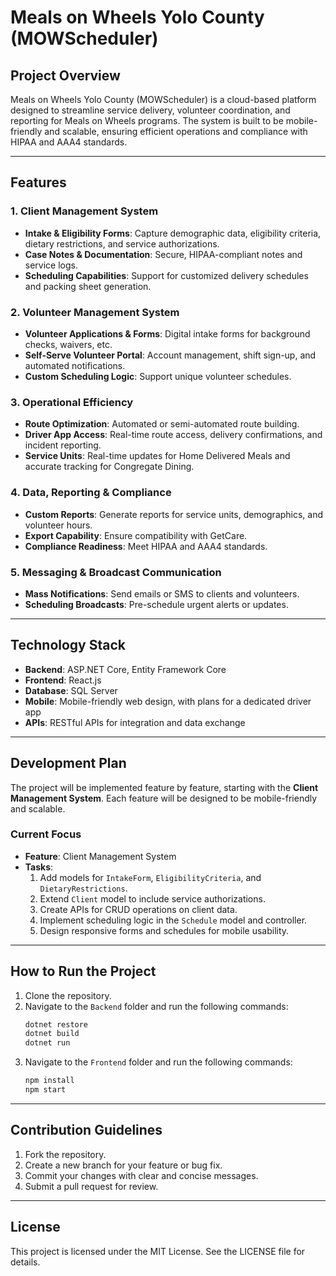 # Meals on Wheels Yolo County (MOWScheduler)

## Project Overview

Meals on Wheels Yolo County (MOWScheduler) is a cloud-based platform designed to streamline service delivery, volunteer coordination, and reporting for Meals on Wheels programs. The system is built to be mobile-friendly and scalable, ensuring efficient operations and compliance with HIPAA and AAA4 standards.

---

## Features

### 1. Client Management System

- **Intake & Eligibility Forms**: Capture demographic data, eligibility criteria, dietary restrictions, and service authorizations.
- **Case Notes & Documentation**: Secure, HIPAA-compliant notes and service logs.
- **Scheduling Capabilities**: Support for customized delivery schedules and packing sheet generation.

### 2. Volunteer Management System

- **Volunteer Applications & Forms**: Digital intake forms for background checks, waivers, etc.
- **Self-Serve Volunteer Portal**: Account management, shift sign-up, and automated notifications.
- **Custom Scheduling Logic**: Support unique volunteer schedules.

### 3. Operational Efficiency

- **Route Optimization**: Automated or semi-automated route building.
- **Driver App Access**: Real-time route access, delivery confirmations, and incident reporting.
- **Service Units**: Real-time updates for Home Delivered Meals and accurate tracking for Congregate Dining.

### 4. Data, Reporting & Compliance

- **Custom Reports**: Generate reports for service units, demographics, and volunteer hours.
- **Export Capability**: Ensure compatibility with GetCare.
- **Compliance Readiness**: Meet HIPAA and AAA4 standards.

### 5. Messaging & Broadcast Communication

- **Mass Notifications**: Send emails or SMS to clients and volunteers.
- **Scheduling Broadcasts**: Pre-schedule urgent alerts or updates.

---

## Technology Stack

- **Backend**: ASP.NET Core, Entity Framework Core
- **Frontend**: React.js
- **Database**: SQL Server
- **Mobile**: Mobile-friendly web design, with plans for a dedicated driver app
- **APIs**: RESTful APIs for integration and data exchange

---

## Development Plan

The project will be implemented feature by feature, starting with the **Client Management System**. Each feature will be designed to be mobile-friendly and scalable.

### Current Focus

- **Feature**: Client Management System
- **Tasks**:
  1. Add models for `IntakeForm`, `EligibilityCriteria`, and `DietaryRestrictions`.
  2. Extend `Client` model to include service authorizations.
  3. Create APIs for CRUD operations on client data.
  4. Implement scheduling logic in the `Schedule` model and controller.
  5. Design responsive forms and schedules for mobile usability.

---

## How to Run the Project

1. Clone the repository.
2. Navigate to the `Backend` folder and run the following commands:
   ```bash
   dotnet restore
   dotnet build
   dotnet run
   ```
3. Navigate to the `Frontend` folder and run the following commands:
   ```bash
   npm install
   npm start
   ```

---

## Contribution Guidelines

1. Fork the repository.
2. Create a new branch for your feature or bug fix.
3. Commit your changes with clear and concise messages.
4. Submit a pull request for review.

---

## License

This project is licensed under the MIT License. See the LICENSE file for details.
